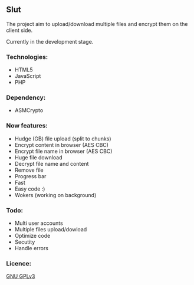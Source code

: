 Slut
----

The project aim to upload/download multiple files and encrypt them on the client side.

Currently in the development stage.

### Technologies:
* HTML5
* JavaScript
* PHP

### Dependency:
* ASMCrypto

### Now features:
* Hudge (GB) file upload (split to chunks)
* Encrypt content in browser (AES CBC)
* Encrypt file name in browser (AES CBC)
* Huge file download
* Decrypt file name and content
* Remove file
* Progress bar
* Fast
* Easy code :)
* Wokers (working on background)

### Todo:
* Multi user accounts
* Multiple files upload/dowload
* Optimize code
* Secutity
* Handle errors

### Licence:
[GNU GPLv3](http://www.gnu.org/licenses/gpl-3.0.html)
